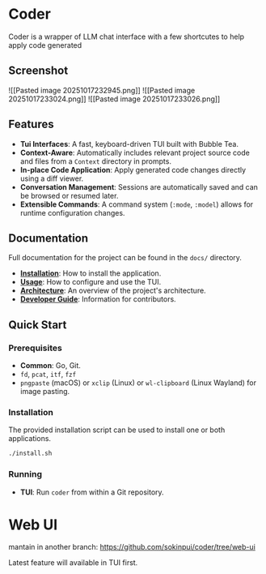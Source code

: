 # Coder

Coder is a wrapper of LLM chat interface with a few shortcutes to help apply code generated

## Screenshot
![[Pasted image 20251017232945.png]]
![[Pasted image 20251017233024.png]]
![[Pasted image 20251017233026.png]]
## Features

- **Tui Interfaces**: A fast, keyboard-driven TUI built with Bubble Tea.
- **Context-Aware**: Automatically includes relevant project source code and files from a `Context` directory in prompts.
- **In-place Code Application**: Apply generated code changes directly using a diff viewer.
- **Conversation Management**: Sessions are automatically saved and can be browsed or resumed later.
- **Extensible Commands**: A command system (`:mode`, `:model`) allows for runtime configuration changes.

## Documentation

Full documentation for the project can be found in the `docs/` directory.

- **[Installation](./docs/Installation/README.md)**: How to install the application.
- **[Usage](./docs/Usage/README.md)**: How to configure and use the TUI.
- **[Architecture](./docs/Architecture/README.md)**: An overview of the project's architecture.
- **[Developer Guide](./docs/Develop/README.md)**: Information for contributors.

## Quick Start

### Prerequisites

- **Common**: Go, Git.
- `fd`, `pcat`, `itf`, `fzf`
- `pngpaste` (macOS) or `xclip` (Linux) or `wl-clipboard` (Linux Wayland) for image pasting.

### Installation

The provided installation script can be used to install one or both applications.

```sh
./install.sh
```

### Running

- **TUI**: Run `coder` from within a Git repository.

# Web UI

mantain in another branch: https://github.com/sokinpui/coder/tree/web-ui

Latest feature will available in TUI first.
